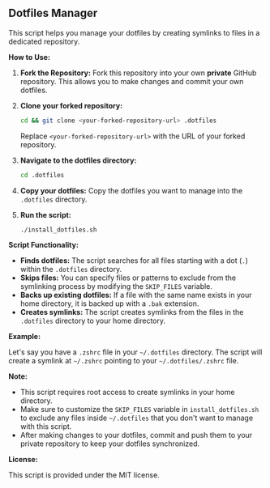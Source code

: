 ## Dotfiles Manager

This script helps you manage your dotfiles by creating symlinks to files in a dedicated repository.

**How to Use:**

1. **Fork the Repository:**
   Fork this repository into your own **private** GitHub repository. This allows you to make changes and commit your own dotfiles.

2. **Clone your forked repository:**
   ```bash
   cd && git clone <your-forked-repository-url> .dotfiles
   ```
   Replace `<your-forked-repository-url>` with the URL of your forked repository.

3. **Navigate to the dotfiles directory:**
   ```bash
   cd .dotfiles
   ```

4. **Copy your dotfiles:**
   Copy the dotfiles you want to manage into the `.dotfiles` directory.

5. **Run the script:**
   ```bash
   ./install_dotfiles.sh
   ```

**Script Functionality:**

* **Finds dotfiles:** The script searches for all files starting with a dot (`.`) within the `.dotfiles` directory.
* **Skips files:** You can specify files or patterns to exclude from the symlinking process by modifying the `SKIP_FILES` variable.
* **Backs up existing dotfiles:** If a file with the same name exists in your home directory, it is backed up with a `.bak` extension.
* **Creates symlinks:** The script creates symlinks from the files in the `.dotfiles` directory to your home directory.

**Example:**

Let's say you have a `.zshrc` file in your `~/.dotfiles` directory.  The script will create a symlink at `~/.zshrc` pointing to your `~/.dotfiles/.zshrc` file.

**Note:**

* This script requires root access to create symlinks in your home directory.
* Make sure to customize the `SKIP_FILES` variable in `install_dotfiles.sh` to exclude any files inside `~/.dotfiles` that you don't want to manage with this script.
* After making changes to your dotfiles, commit and push them to your private repository to keep your dotfiles synchronized.

**License:**

This script is provided under the MIT license.
